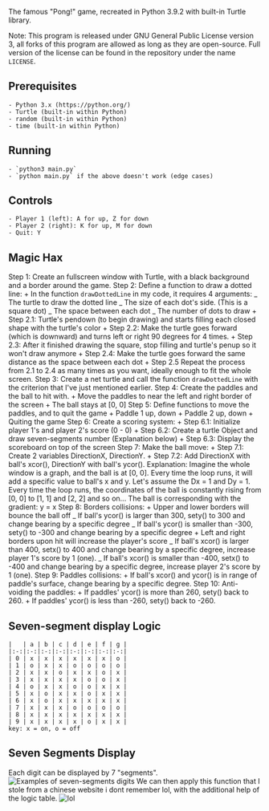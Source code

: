 The famous "Pong!" game, recreated in Python 3.9.2 with built-in Turtle library.	

Note: This program is released under GNU General Public License version 3, all forks of this program are allowed as long as they are open-source. Full version of the license can be found in the repository under the name `LICENSE`.

## Prerequisites
	- Python 3.x (https://python.org/)
	- Turtle (built-in within Python)
	- random (built-in within Python)
	- time (built-in within Python)

## Running
	- `python3 main.py`
	- `python main.py` if the above doesn't work (edge cases)

## Controls
	- Player 1 (left): A for up, Z for down
	- Player 2 (right): K for up, M for down
	- Quit: Y

## Magic Hax
Step 1: Create an fullscreen window with Turtle, with a black background and a border around the game.
Step 2: Define a function to draw a dotted line:
	+ In the function `drawDottedLine` in my code, it requires 4 arguments:
		_ The turtle to draw the dotted line
		_ The size of each dot's side. (This is a square dot)
		_ The space between each dot
		_ The number of dots to draw
	+ Step 2.1: Turtle's pendown (to begin drawing) and starts filling each closed shape with the turtle's color
	+ Step 2.2: Make the turtle goes forward (which is downward) and turns left or right 90 degrees for 4 times.
	+ Step 2.3: After it finished drawing the square, stop filling and turtle's penup so it won't draw anymore
	+ Step 2.4: Make the turtle goes forward the same distance as the space between each dot
	+ Step 2.5 Repeat the process from 2.1 to 2.4 as many times as you want, ideally enough to fit the whole screen.
Step 3: Create a net turtle and call the function `drawDottedLine` with the criterion that I've just mentioned earlier.
Step 4: Create the paddles and the ball to hit with.
	+ Move the paddles to near the left and right border of the screen
	+ The ball stays at [0, 0]
Step 5: Define functions to move the paddles, and to quit the game
	+ Paddle 1 up, down
	+ Paddle 2 up, down
	+ Quiting the game
Step 6: Create a scoring system:
	+ Step 6.1: Initialize player 1's and player 2's score (0  -  0)
	+ Step 6.2: Create a turtle Object and draw seven-segments number (Explanation below)
	+ Step 6.3: Display the scoreboard on top of the screen
Step 7: Make the ball move:
        + Step 7.1: Create 2 variables DirectionX, DirectionY.
        + Step 7.2: Add DirectionX with ball's xcor(), DirectionY with ball's ycor().
        Explanation: Imagine the whole window is a graph, and the ball is at [0, 0]. Every time the loop runs, it will add a specific value to ball's x and y. Let's assume the Dx = 1 and Dy = 1. Every time the loop runs, the coordinates of the ball is constantly rising from [0, 0] to [1, 1] and [2, 2] and so on... The ball is corresponding with the gradient: y = x
Step 8: Borders collisions:
	+ Upper and lower borders will bounce the ball off
		_ If ball's ycor() is larger than 300, sety() to 300 and change bearing by a specific degree
		_ If ball's ycor() is smaller than -300, sety() to -300 and change bearing by a specific degree
	+ Left and right borders upon hit will increase the player's score
		_ If ball's xcor() is larger than 400, setx() to 400 and change bearing by a specific degree, increase player 1's score by 1 (one).
		_ If ball's xcor() is smaller than -400, setx() to -400 and change bearing by a specific degree, increase player 2's score by 1 (one).
Step 9: Paddles collisions:
	+ If ball's xcor() and ycor() is in range of paddle's surface, change bearing by a specific degree.
Step 10: Anti-voiding the paddles:
	+ If paddles' ycor() is more than 260, sety() back to 260.
	+ If paddles' ycor() is less than -260, sety() back to -260.


## Seven-segment display Logic
	| 	| a | b | c | d | e | f | g |
	|:-:|:-:|:-:|:-:|:-:|:-:|:-:|:-:|
	| 0 | x | x | x | x | x | x | o |
	| 1 | o | x | x | o | o | o | o |
	| 2 | x | x | o | x | x | o | x |
	| 3 | x | x | x | x | o | o | x |
	| 4 | o | x | x | o | o | x | x |
	| 5 | x | o | x | x | o | x | x | 
	| 6 | x | o | x | x | x | x | x |
	| 7 | x | x | x | o | o | o | o |
	| 8 | x | x | x | x | x | x | x |
	| 9 | x | x | x | x | o | x | x |
	key: x = on, o = off
	
## Seven Segments Display
Each digit can be displayed by 7 "segments".
![Examples of seven-segments digits](https://github.com/nguyenhuyblyat/turtle-pong/blob/main/7seg1.gif?raw=true)
We can then apply this function that I stole from a chinese website i dont remember lol, with the additional help of the logic table.
![lol](https://github.com/nguyenhuyblyat/turtle-pong/blob/main/seven-segment-example.jpg?raw=true)
